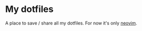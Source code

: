 # My dotfiles
A place to save / share all my dotfiles. For now it's only [neovim](https://neovim.io/).

